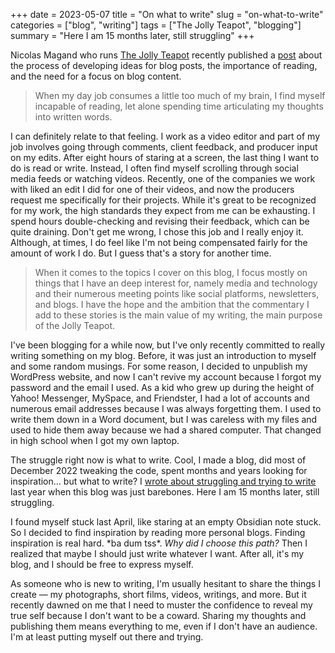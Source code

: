 +++
date = 2023-05-07
title = "On what to write"
slug = "on-what-to-write"
categories = ["blog", "writing"]
tags = ["The Jolly Teapot", "blogging"]
summary = "Here I am 15 months later, still struggling"
+++

Nicolas Magand who runs [The Jolly Teapot](https://thejollyteapot.com/) recently published a [post](https://thejollyteapot.com/2023/05/7/what-to-write) about the process of developing ideas for blog posts, the importance of reading, and the need for a focus on blog content.
> When my day job consumes a little too much of my brain, I find myself incapable of reading, let alone spending time articulating my thoughts into written words.

I can definitely relate to that feeling. I work as a video editor and part of my job involves going through comments, client feedback, and producer input on my edits. After eight hours of staring at a screen, the last thing I want to do is read or write. Instead, I often find myself scrolling through social media feeds or watching videos. Recently, one of the companies we work with liked an edit I did for one of their videos, and now the producers request me specifically for their projects. While it's great to be recognized for my work, the high standards they expect from me can be exhausting. I spend hours double-checking and revising their feedback, which can be quite draining. Don't get me wrong, I chose this job and I really enjoy it. Although, at times, I do feel like I'm not being compensated fairly for the amount of work I do. But I guess that's a story for another time.

> When it comes to the topics I cover on this blog, I focus mostly on things that I have an deep interest for, namely media and technology and their numerous meeting points like social platforms, newsletters, and blogs. I have the hope and the ambition that the commentary I add to these stories is the main value of my writing, the main purpose of the Jolly Teapot.

I've been blogging for a while now, but I've only recently committed to really writing something on my blog. Before, it was just an introduction to myself and some random musings. For some reason, I decided to unpublish my WordPress website, and now I can't revive my account because I forgot my password and the email I used. As a kid who grew up during the height of Yahoo! Messenger, MySpace, and Friendster, I had a lot of accounts and numerous email addresses because I was always forgetting them. I used to write them down in a Word document, but I was careless with my files and used to hide them away because we had a shared computer. That changed in high school when I got my own laptop.

The struggle right now is what to write. Cool, I made a blog, did most of December 2022 tweaking the code, spent months and years looking for inspiration… but what to write? I [wrote about struggling and trying to write](https://krabf.com/okay-so-maybe-i-will-write/) last year when this blog was just barebones. Here I am 15 months later, still struggling.

I found myself stuck last April, like staring at an empty Obsidian note stuck. So I decided to find inspiration by reading more personal blogs. Finding inspiration is real hard. \*ba dum tss\*. *Why did I choose this path?* Then I realized that maybe I should just write whatever I want. After all, it's my blog, and I should be free to express myself.

As someone who is new to writing, I'm usually hesitant to share the things I create — my photographs, short films, videos, writings, and more. But it recently dawned on me that I need to muster the confidence to reveal my true self because I don't want to be a coward. Sharing my thoughts and publishing them means everything to me, even if I don't have an audience. I'm at least putting myself out there and trying.